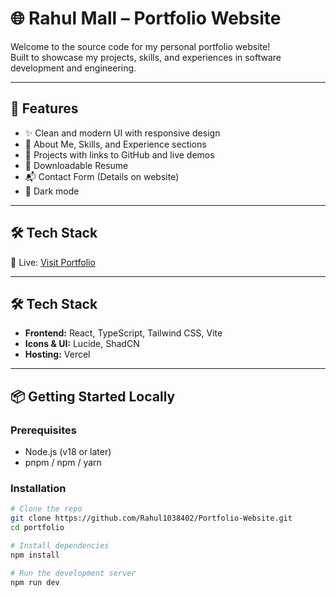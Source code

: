 # 🌐 Rahul Mall – Portfolio Website

Welcome to the source code for my personal portfolio website!  
Built to showcase my projects, skills, and experiences in software development and engineering.

---

## 🚀 Features

- ✨ Clean and modern UI with responsive design
- 🧠 About Me, Skills, and Experience sections
- 📁 Projects with links to GitHub and live demos
- 📄 Downloadable Resume
- 📬 Contact Form (Details on website)
- 🌙 Dark mode

---
## 🛠️ Tech Stack

🔴 Live: [Visit Portfolio](https://portfolio-website-eight-plum.vercel.app/)

---

## 🛠️ Tech Stack

- **Frontend:** React, TypeScript, Tailwind CSS, Vite
- **Icons & UI:** Lucide, ShadCN
- **Hosting:** Vercel

---

## 📦 Getting Started Locally

### Prerequisites

- Node.js (v18 or later)
- pnpm / npm / yarn

### Installation

```bash
# Clone the repo
git clone https://github.com/Rahul1038402/Portfolio-Website.git
cd portfolio

# Install dependencies
npm install

# Run the development server
npm run dev
